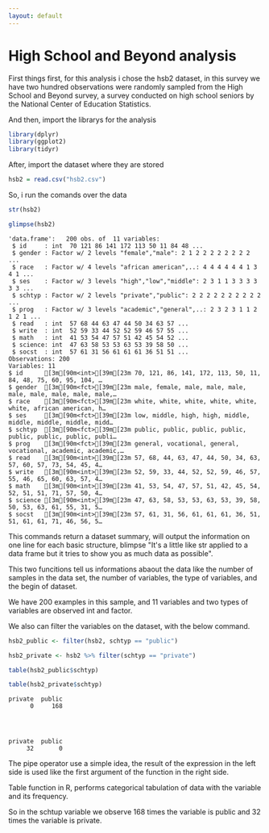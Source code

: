 ```yaml
---
layout: default
---
```


# High School and Beyond analysis

First things first, for this analysis i chose the  hsb2 dataset, in this survey we have two hundred observations were randomly sampled from the High School and Beyond survey, a survey conducted on high school seniors by the National Center of Education Statistics.

And then, import the librarys for the analysis


```R
library(dplyr)
library(ggplot2)
library(tidyr)
```

After, import the dataset where they are stored


```R
hsb2 = read.csv("hsb2.csv")
```

So, i run the comands over the data


```R
str(hsb2)

glimpse(hsb2)
```

    'data.frame':	200 obs. of  11 variables:
     $ id     : int  70 121 86 141 172 113 50 11 84 48 ...
     $ gender : Factor w/ 2 levels "female","male": 2 1 2 2 2 2 2 2 2 2 ...
     $ race   : Factor w/ 4 levels "african american",..: 4 4 4 4 4 4 1 3 4 1 ...
     $ ses    : Factor w/ 3 levels "high","low","middle": 2 3 1 1 3 3 3 3 3 3 ...
     $ schtyp : Factor w/ 2 levels "private","public": 2 2 2 2 2 2 2 2 2 2 ...
     $ prog   : Factor w/ 3 levels "academic","general",..: 2 3 2 3 1 1 2 1 2 1 ...
     $ read   : int  57 68 44 63 47 44 50 34 63 57 ...
     $ write  : int  52 59 33 44 52 52 59 46 57 55 ...
     $ math   : int  41 53 54 47 57 51 42 45 54 52 ...
     $ science: int  47 63 58 53 53 63 53 39 58 50 ...
     $ socst  : int  57 61 31 56 61 61 61 36 51 51 ...
    Observations: 200
    Variables: 11
    $ id      [3m[90m<int>[39m[23m 70, 121, 86, 141, 172, 113, 50, 11, 84, 48, 75, 60, 95, 104, …
    $ gender  [3m[90m<fct>[39m[23m male, female, male, male, male, male, male, male, male, male,…
    $ race    [3m[90m<fct>[39m[23m white, white, white, white, white, white, african american, h…
    $ ses     [3m[90m<fct>[39m[23m low, middle, high, high, middle, middle, middle, middle, midd…
    $ schtyp  [3m[90m<fct>[39m[23m public, public, public, public, public, public, public, publi…
    $ prog    [3m[90m<fct>[39m[23m general, vocational, general, vocational, academic, academic,…
    $ read    [3m[90m<int>[39m[23m 57, 68, 44, 63, 47, 44, 50, 34, 63, 57, 60, 57, 73, 54, 45, 4…
    $ write   [3m[90m<int>[39m[23m 52, 59, 33, 44, 52, 52, 59, 46, 57, 55, 46, 65, 60, 63, 57, 4…
    $ math    [3m[90m<int>[39m[23m 41, 53, 54, 47, 57, 51, 42, 45, 54, 52, 51, 51, 71, 57, 50, 4…
    $ science [3m[90m<int>[39m[23m 47, 63, 58, 53, 53, 63, 53, 39, 58, 50, 53, 63, 61, 55, 31, 5…
    $ socst   [3m[90m<int>[39m[23m 57, 61, 31, 56, 61, 61, 61, 36, 51, 51, 61, 61, 71, 46, 56, 5…


This commands return a dataset summary, will output the information on one line for each basic structure, blimpse "It's a little like str applied to a data frame but it tries to show you as much data as possible".

This two funcitions tell us informations abaout the data like the number of samples in the data set, the number of  variables, the type of variables, and the begin of dataset.

We  have 200 examples in this sample, and 11 variables and two types of variables are observed int and factor.

We also can filter the variables on the dataset, with the below command.


```R
hsb2_public <- filter(hsb2, schtyp == "public")

hsb2_private <- hsb2 %>% filter(schtyp == "private")

table(hsb2_public$schtyp)

table(hsb2_private$schtyp)

```


    
    private  public 
          0     168 



    
    private  public 
         32       0 


The pipe operator use a simple idea, the result of the  expression in the left side is used like the first argument of the function in the right side.

Table function in R, performs categorical tabulation of data with the variable and its frequency.

So in the schtup variable we observe 168 times the variable is public and 32 times the variable is private.
